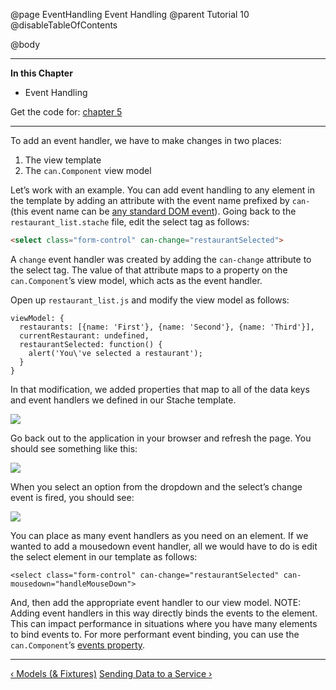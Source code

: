 @page EventHandling Event Handling
@parent Tutorial 10
@disableTableOfContents

@body

<div class="getting-started">

- - - -
**In this Chapter**
 - Event Handling

Get the code for: [chapter 5](https://github.com/bitovi/canjs/blob/guides-overhaul/guides/examples/PlaceMyOrder/ch-5_canjs-getting-started.zip?raw=true)

- - -

To add an event handler, we have to make changes in two places:

1. The view template
2. The `can.Component` view model

Let’s work with an example. You can add event handling to any element in the
template by adding an attribute with the event name prefixed by `can-` (this
event name can be [any standard DOM event](https://developer.mozilla.org/en-US/docs/Web/Events)).
Going back to the `restaurant_list.stache` file, edit
the select tag as follows:

```html
<select class="form-control" can-change="restaurantSelected">
```

A `change` event handler was created by adding the `can-change` attribute to
the select tag. The value of that attribute maps to a property on the
`can.Component`’s view model, which acts as the event handler.

Open up `restaurant_list.js` and modify the view model as follows:

```
viewModel: {
  restaurants: [{name: 'First'}, {name: 'Second'}, {name: 'Third'}],
  currentRestaurant: undefined,
  restaurantSelected: function() {
    alert('You\'ve selected a restaurant');
  }
}
```

In that modification, we added properties that map to all of the data keys and
event handlers we defined in our Stache template.

![](../can/guides/images/3_first_continued/MapOfScopeToTemplate.png)

Go back out to the application in your browser and refresh the page. You
should see something like this:

![](../can/guides/images/3_first_continued/SelectARestaurant.png)

When you select an option from the dropdown and the select’s change event is
fired, you should see:

![](../can/guides/images/3_first_continued/SelectARestaurantChangeEvent.png)

You can place as many event handlers as you need on an element. If we wanted
to add a mousedown event handler, all we would have to do is edit the select
element in our template as follows:

```
<select class="form-control" can-change="restaurantSelected" can-mousedown="handleMouseDown">
```

And, then add the appropriate event handler to our view model. NOTE: Adding event
handlers in this way directly binds the events to the element. This can impact
performance in situations where you have many elements to bind events to. For
more performant event binding, you can use the `can.Component`’s [events
property](../docs/can.Component.prototype.events.html).

- - -

<span class="pull-left">[&lsaquo; Models (& Fixtures)](Models.html)</span>
<span class="pull-right">[Sending Data to a Service &rsaquo;](SendingDataToAService.html)</span>

</div>
